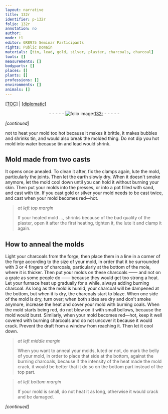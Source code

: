 ```yaml
---
layout: narrative
title: 132r
identifier: p-132r
folio: 132r
annotation: no
author:
mode: tl
editor: GR8975 Seminar Participants
rights: Public Domain
materials: [tin, lead, gold, silver, plaster, charcoals, charcoal]
tools: []
measurements: []
bodyparts: []
places: []
plants: []
professions: []
environments: []
animals: []
---
```


<p><a href="{{ site.baseurl }}/translation/">[TOC]</a> | <a href="{{ site.baseurl }}/texts/p-132r_tc/" target="_blank">[diplomatic]</a></p><div class="folio" align="center">- - - - - <a href="http://gallica.bnf.fr/ark:/12148/btv1b10500001g/f269.item.r=" target="_blank"><img src="https://cu-mkp.github.io/2017-workshop-edition/assets/photo-icon.png" alt="folio image: " style="display:inline-block; margin-bottom:-3px;"/>132r</a> - - - - - </div>  
 
*[continued]*
  
not to heat your mold too hot because it makes it brittle, it makes bubbles and shrinks <span class="m">tin</span>, and would also break the molded thing. Do not dip you hot mold into water because <span class="m">tin</span> and <span class="m">lead</span> would shrink.
 
 
  

## Mold made from two casts

 
It opens once anealed. To clean it after, fix the clamps again, lute the mold, particularly the joints. Then let the earth slowly dry. When it doesn't smoke anymore, let the mold cool down until you can hold it without burning your skin. Then put your molds into the presses, or into a pot filled with sand, and cast with <span class="m">tin</span>. If you cast <span class="m">gold</span> or <span class="m">silver</span> your mold needs to be cast twice, and cast when your mold becomes red—hot.
 
> *at left top margin*
> 
> 
>   If your heated mold <span class="x">…</span>, shrinks because of the bad quality of the <span class="m">plaster</span>, open it after the first heating, tighten it, the lute it and clamp it again.
 
 
  

## How to anneal the molds

 
Light your <span class="m">charcoals</span> from the forge, then place them in a line in a corner of the forge according to the size of your mold, in order that it be surrounded with 3 or 4 fingers of <span class="m">charcoals</span>, particularly at the bottom of the mole, where it is thicker. Then put your molds on these <span class="m">charcoals</span> —— and not on a grate as some people do —— because they would get too strong a heat. Let your furnace heat up gradually for a while, always adding burning <span class="m">charcoal</span>. As long as the mold is humid, your charcoal will be dampened at the bottom, but when it is dry, the charcoals start to blaze. When one side of the mold is dry, turn over; when both sides are dry and don't smoke anymore, increase the heat and cover your mold with burning coals. When the mold starts being red, do not blow on it with small bellows, because the mold would burst. Similarly, when your mold becomes red—hot, keep it well covered with burning charcoals and do not uncover it because it would crack. Prevent the draft from a window from reaching it. Then let it cool down.
 
> *at left middle margin*
> 
> 
>   When you want to anneal your molds, luted or not, do mark the belly of your mold, in order to place that side at the bottom, against the burning charcoals, because if the intensity of the heat made the mold crack, it would be better that it do so on the bottom part instead of the top part.
 
> *at left bottom margin*
> 
> 
>   If your mold is small, do not heat it as long, otherwise it would crack and be damaged.
 
*[continued]*
 
